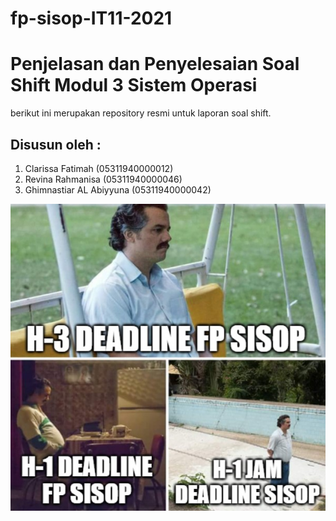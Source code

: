 # fp-sisop-IT11-2021
# Penjelasan dan Penyelesaian Soal Shift Modul 3 Sistem Operasi
<p> berikut ini merupakan repository resmi untuk laporan soal shift.</p>

## Disusun oleh :
1. Clarissa Fatimah (05311940000012)
2. Revina Rahmanisa (05311940000046)
3. Ghimnastiar AL Abiyyuna (05311940000042)

![meme](picutr.jpg)
